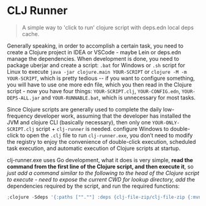 # CLJ Runner

> A simple way to 'click to run' clojure script with deps.edn local deps cache.

Generally speaking, in order to accomplish a certain task, you need to create a Clojure project in IDEA or VSCode - maybe Lein or deps.edn manage the dependencies. When development is done, you need to package uberjar and create a script: `.bat` for Windows or `.sh` script for Linux to execute `java -jar clojure.main YOUR-SCRIPT` or `clojure -M -m YOUR-SCRIPT`, which is pretty tedious -- if you want to configure something, you will have to use one more edn file, which you then read in the Clojure script - now you have four things: `YOUR-SCRIPT.clj`, `YOUR-CONFIG.edn`, `YOUR-DEPS-ALL.jar` and `YOUR-RUNNABLE.bat`, which is unnecessary for most tasks.

Since Clojure scripts are generally used to complete the daily low-frequency developer work, assuming that the developer has installed the JVM and clojure CLI (basically necessary), then only one `YOUR-ONLY-SCRIPT.clj` script + `clj-runner` is needed. configure Windows to double-click to open the `.clj` file to run `clj-runner.exe`, you don’t need to modify the registry to enjoy the convenience of double-click execution, scheduled task execution, and automatic execution of Clojure scripts at startup. 

clj-runner.exe uses Go development, what it does is very simple, **read the command from the first line of the Clojure script, and then execute it**, so *just add a command similar to the following to the head of the Clojure script to execute - need to expose the current CWD for lookup directory, add th*e dependencies required by the script, and run the required functions:

```powershell
;clojure -Sdeps '{:paths ["".""] :deps {clj-file-zip/clj-file-zip {:mvn/version,""0.1.0""}}}' -M -m auto-backup```